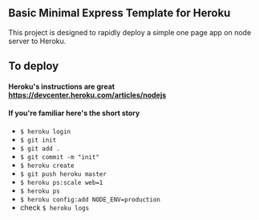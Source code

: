 ## Basic Minimal Express Template for Heroku

This project is designed to rapidly deploy a simple one page app on node server to Heroku.

##  To deploy

#### Heroku's instructions are great https://devcenter.heroku.com/articles/nodejs  
#### If you're familiar here's the short story  
- `$ heroku login`  
- `$ git init`  
- `$ git add .`  
- `$ git commit -m "init"`  
- `$ heroku create`  
- `$ git push heroku master`  
- `$ heroku ps:scale web=1`  
- `$ heroku ps`  
- `$ heroku config:add NODE_ENV=production`  
- check `$ heroku logs`  
